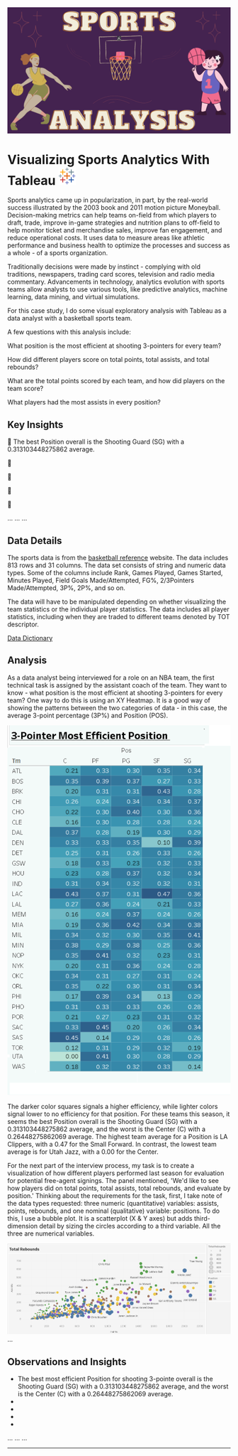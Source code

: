 <img src="images/Sports Analysis Project.png?raw=true"/>

# Visualizing Sports Analytics With Tableau <img src="/images/tableau_icon.png?raw=true"/>

Sports analytics came up in popularization, in part, by the real-world success illustrated by the 2003 book and 2011 motion picture Moneyball. Decision-making metrics can help teams on-field from which players to draft, trade, improve in-game strategies and nutrition plans to off-field to help monitor ticket and merchandise sales, improve fan engagement, and reduce operational costs. ​​​It uses data to measure areas like athletic performance and business health to optimize the processes and success as a whole - of a sports organization. 

Traditionally decisions were made by instinct - complying with old traditions, newspapers, trading card scores, television and radio media commentary. Advancements in technology, analytics evolution with sports teams allow analysts to use various tools, like predictive analytics, machine learning, data mining, and virtual simulations.

For this case study, I do some visual exploratory analysis with Tableau as a data analyst with a basketball sports team.

A few questions with this analysis include: 

What position is the most efficient at shooting 3-pointers for every team?

How did different players score on total points, total assists, and total rebounds?

What are the total points scored by each team, and how did players on the team score?

What players had the most assists in every position?


## **Key Insights**
🏀 The best Position overall is the Shooting Guard (SG) with a 0.313103448275862 average. 

🏀

🏀

🏀

🏀

...
...
...

## **Data Details**
The sports data is from the [basketball reference](https://www.basketball-reference.com/leagues/NBA_2022_totals.html) website. The data includes 813 rows and 31 columns. The data set consists of string and numeric data types. Some of the columns include Rank, Games Played, Games Started, Minutes Played, Field Goals Made/Attempted, FG%, 2/3Pointers Made/Attempted, 3P%, 2P%, and so on.

The data will have to be manipulated depending on whether visualizing the team statistics or the individual player statistics. The data includes all player statistics, including when they are traded to different teams denoted by TOT descriptor.

[Data Dictionary](sports_data_dictionary.md)

## **Analysis**
As a data analyst being interviewed for a role on an NBA team, the first technical task is assigned by the assistant coach of the team. They want to know - what position is the most efficient at shooting 3-pointers for every team?
One way to do this is using an XY Heatmap. It is a good way of showing the patterns between the two categories of data - in this case, the average 3-point percentage (3P%) and Position (POS). 

<img src="images/3pointers_Heatmap.png?raw=true"/>

The darker color squares signals a higher efficiency, while lighter colors signal lower to no efficiency for that position.
For these teams this season, it seems the best Position overall is the Shooting Guard (SG) with a 0.313103448275862 average, and the worst is the Center (C) with a 0.26448275862069 average. The highest team average for a Position is LA Clippers, with a 0.47 for the Small Forward. In contrast, the lowest team average is for Utah Jazz, with a 0.00 for the Center.


For the next part of the interview process, my task is to create a visualization of how different players performed last season for evaluation for potential free-agent signings. The panel mentioned, 'We'd like to see how players did on total points, total assists, total rebounds, and evaluate by position.' Thinking about the requirements for the task, first, I take note of the data types requested: three numeric (quantitative) variables: assists, points, rebounds, and one nominal (qualitative) variable: positions. To do this, I use a bubble plot. It is a scatterplot (X & Y axes) but adds third-dimension detail by sizing the circles according to a third variable. All the three are numerical variables. 

<img src="images/TotaRebounds_BubbleChart.PNG?raw=true"/>
...


## **Observations and Insights**
* The best most efficient Position for shooting 3-pointe overall is the Shooting Guard (SG) with a 0.313103448275862 average, and the worst is the Center (C) with a 0.26448275862069 average.
* 
*
*
*

...
...
...


---

